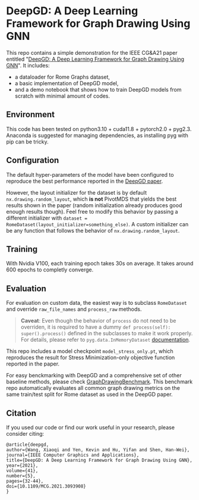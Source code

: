 # DeepGD: A Deep Learning Framework for Graph Drawing Using GNN
This repo contains a simple demonstration for the IEEE CG&A21 paper entitled "[DeepGD: A Deep Learning Framework for Graph Drawing Using GNN](https://ieeexplore.ieee.org/document/9476996)". It includes:

* a dataloader for Rome Graphs dataset,
* a basic implementation of DeepGD model,
* and a demo notebook that shows how to train DeepGD models from scratch with minimal amount of codes.

## Environment
This code has been tested on python3.10 + cuda11.8 + pytorch2.0 + pyg2.3. Anaconda is suggested for managing dependencies, as installing pyg with pip can be tricky. 

## Configuration
The default hyper-parameters of the model have been configured to reproduce the best performance reported in the [DeepGD paper](https://ieeexplore.ieee.org/document/9476996). 

However, the layout initializer for the dataset is by default `nx.drawing.random_layout`, which **is not** PivotMDS that yields the best results shown in the paper (random initialization already produces good enough results though). Feel free to modify this behavior by passing a different initializer with `dataset = RomeDataset(layout_initializer=something_else)`. A custom initializer can be any function that follows the behavior of `nx.drawing.random_layout`.

## Training
With Nvidia V100, each training epoch takes 30s on average. It takes around 600 epochs to completly converge.

## Evaluation
For evaluation on custom data, the easiest way is to subclass `RomeDataset` and override `raw_file_names` and `process_raw` methods.
> **Caveat**: Even though the behavior of `process` do not need to be overriden, it is required to have a dummy `def process(self): super().process()` defined in the subclasses to make it work properly. For details, please refer to `pyg.data.InMemoryDataset` [documentation](https://pytorch-geometric.readthedocs.io/en/latest/modules/data.html#torch_geometric.data.InMemoryDataset).

This repo includes a model checkpoint `model_stress_only.pt`, which reproduces the result for Stress Minimization-only objective function reported in the paper.

For easy benckmarking with DeepGD and a comprehensive set of other baseline methods, please check [GraphDrawingBenchmark](https://github.com/yolandalalala/GraphDrawingBenchmark). This benchmark repo automatically evaluates all common graph drawing metrics on the same train/test split for Rome dataset as used in the DeepGD paper.

## Citation
If you used our code or find our work useful in your research, please consider citing:
```
@article{deepgd,
author={Wang, Xiaoqi and Yen, Kevin and Hu, Yifan and Shen, Han-Wei},
journal={IEEE Computer Graphics and Applications},
title={DeepGD: A Deep Learning Framework for Graph Drawing Using GNN},
year={2021},
volume={41},
number={5},
pages={32-44},
doi={10.1109/MCG.2021.3093908}
}
```
